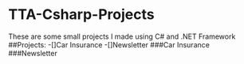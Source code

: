 # TTA-Csharp-Projects
These are some small projects I made using C# and .NET Framework
##Projects:
-[]Car Insurance
-[]Newsletter
###Car Insurance
###Newsletter
